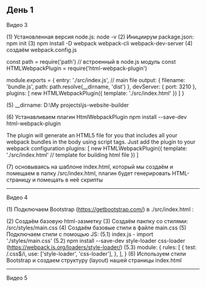 День 1
-----------------------------------------------------------------------------
Видео 3

(1) Установленная версия node.js: node -v 
(2) Инициирум package.json: npm init
(3) npm install -D webpack webpack-cli webpack-dev-server
(4) создаём webpack.config.js

const path = require('path') // встроенный в node.js модуль
const HTMLWebpackPlugin = require('html-webpack-plugin')

module.exports = {
  entry: './src/index.js', // main file
  output: {
    filename: 'bundle.js',
    path: path.resolve(__dirname, 'dist')
  },
  devServer: {
    port: 3210
  },
  plugins: [
    new HTMLWebpackPlugin({
      template: './src/index.html'
    })
  ]
}

(5) __dirname:  D:\My projects\js-website-builder

(6) Устанавливаем плагин HtmlWebpackPlugin
npm install --save-dev html-webpack-plugin

The plugin will generate an HTML5 file for you that includes all your webpack bundles in the body using script tags. Just add the plugin to your webpack configuration 
  plugins: [
    new HTMLWebpackPlugin({
      template: './src/index.html' // template for building html file
    })
  ]

  (7) основываясь на шаблоне index.html, который мы создаём и помещаем в папку /src/index.html, плагин будет генерировать HTML-страницу и помещать в неё скрипты

-----------------------------------------------------------------------------
Видео 4 

(1) Подключаем Bootstrap (https://getbootstrap.com/) в ./src/index.html :

<link rel="stylesheet" href="https://stackpath.bootstrapcdn.com/bootstrap/4.5.2/css/bootstrap.min.css" integrity="sha384-JcKb8q3iqJ61gNV9KGb8thSsNjpSL0n8PARn9HuZOnIxN0hoP+VmmDGMN5t9UJ0Z" crossorigin="anonymous">

(2) Создаём базовую html-зазметку 
(3) Coздаём пакпку со стилями: /src/styles/main.css
(4) Создаём базовые стили в файле main.css
(5) Подключаем стили с помощью JS:
    (5.1) index.js - import './styles/main.css'
    (5.2) npm install --save-dev style-loader css-loader (https://webpack.js.org/loaders/style-loader/)
    (5.3)  module: {
            rules: [
             {
              test: /\.css$/i,
              use: ['style-loader', 'css-loader'],
             },
          ],
        }
(6) Используем стили Bootstrap и cоздаем структуру (layout) нашей страницы index.html

-----------------------------------------------------------------------------
Видео 5
